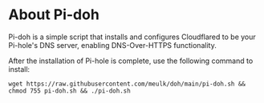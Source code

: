 # About Pi-doh 

Pi-doh is a simple script that installs and configures Cloudflared to be your Pi-hole's DNS server, enabling DNS-Over-HTTPS functionality.

After the installation of Pi-hole is complete, use the following command to install:

`wget https://raw.githubusercontent.com/meulk/doh/main/pi-doh.sh && chmod 755 pi-doh.sh && ./pi-doh.sh`
